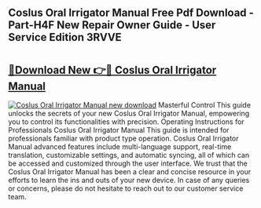 ## Coslus Oral Irrigator Manual Free Pdf Download - Part-H4F New Repair Owner Guide - User Service Edition 3RVVE

# <h2><a href="http://bc38070.oget.top/?id=Coslus+Oral+Irrigator+Manual">🔗Download New 👉🔴 Coslus Oral Irrigator Manual</a></h2>

[![Coslus Oral Irrigator Manual new download](https://i.imgur.com/5g1atiW.png)](http://bc38070.oget.top/?id=Coslus+Oral+Irrigator+Manual)
Masterful Control This guide unlocks the secrets of your new Coslus Oral Irrigator Manual, empowering you to control its functionalities with precision. Operating Instructions for Professionals Coslus Oral Irrigator Manual This guide is intended for professionals familiar with product type operation. Coslus Oral Irrigator Manual advanced features include multi-language support, real-time translation, customizable settings, and automatic syncing, all of which can be accessed and customized through the user interface. We trust that the Coslus Oral Irrigator Manual has been a clear and concise resource in your efforts to learn the ins and outs of your new device. In case of any queries or concerns, please do not hesitate to reach out to our customer service team.
